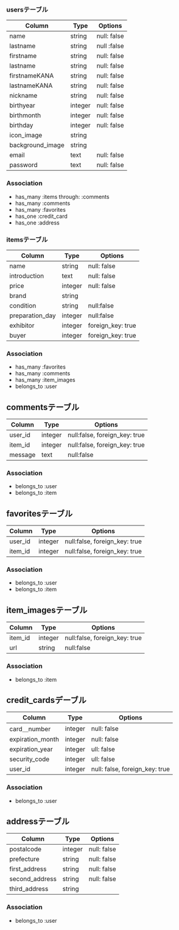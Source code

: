 ### usersテーブル
|Column|Type|Options|
|------|----|-------|
|name|string|null: false|
|lastname|string|null :false|
|firstname|string|null: false|
|lastname|string|null: false|
|firstnameKANA|string|null: false|
|lastnameKANA|string|null: false|
|nickname|string|null: false|
|birthyear|integer|null: false|
|birthmonth|integer|null: false|
|birthday|integer|null: false|
|icon_image|string||
|background_image|string||
|email|text|null: false|
|password|text|null: false|
### Association
- has_many :items through: :comments
- has_many :comments
- has_many :favorites
- has_one :credit_card
- has_one :address

### itemsテーブル
|Column|Type|Options|
|------|----|-------|
|name|string|null: false|
|introduction|text|null: false|
|price|integer|null: false|
|brand|string||
|condition|string|null:false|
|preparation_day|integer|null:false|
|exhibitor|integer|foreign_key: true|
|buyer|integer|foreign_key: true|
### Association
- has_many :favorites
- has_many :comments
- has_many :item_images
- belongs_to :user

## commentsテーブル
|Column|Type|Options|
|------|----|-------|
|user_id|integer|null:false, foreign_key: true|
|item_id|integer|null:false, foreign_key: true|
|message|text|null:false|
### Association
- belongs_to :user
- belongs_to :item

## favoritesテーブル
|Column|Type|Options|
|------|----|-------|
|user_id|integer|null:false, foreign_key: true|
|item_id|integer|null:false, foreign_key: true|
### Association
- belongs_to :user
- belongs_to :item

## item_imagesテーブル
|Column|Type|Options|
|------|----|-------|
|item_id|integer|null:false, foreign_key: true|
|url|string|null:false|
### Association
- belongs_to :item

## credit_cardsデーブル
|Column|Type|Options|
|------|----|-------|
|card＿number|integer|null: false|
|expiration_month|integer|null: false|
|expiration_year|integer|ull: false|
|security_code|integer|ull: false|
|user_id|integer|null: false, foreign_key: true|
### Association
- belongs_to :user

## addressテーブル
|Column|Type|Options|
|------|----|-------|
|postalcode|integer|null: false|
|prefecture|string|null: false|
|first_address|string|null: false|
|second_address|string|null: false|
|third_address|string||
### Association
- belongs_to :user
